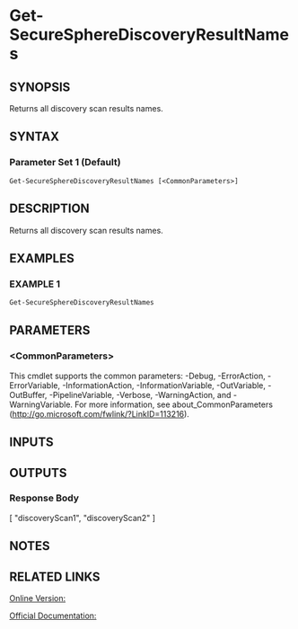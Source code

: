 ﻿# Get-SecureSphereDiscoveryResultNames

## SYNOPSIS
Returns all discovery scan results names.

## SYNTAX

### Parameter Set 1 (Default)
```
Get-SecureSphereDiscoveryResultNames [<CommonParameters>]
```

## DESCRIPTION
Returns all discovery scan results names.

## EXAMPLES

### EXAMPLE 1

```powershell
Get-SecureSphereDiscoveryResultNames
```

## PARAMETERS

### \<CommonParameters\>
This cmdlet supports the common parameters: -Debug, -ErrorAction, -ErrorVariable, -InformationAction, -InformationVariable, -OutVariable, -OutBuffer, -PipelineVariable, -Verbose, -WarningAction, and -WarningVariable. For more information, see about_CommonParameters (http://go.microsoft.com/fwlink/?LinkID=113216).

## INPUTS

## OUTPUTS

### Response Body
[
"discoveryScan1",
"discoveryScan2"
]

## NOTES

## RELATED LINKS

[Online Version:](https://github.com/akshinmustafayev/Documentation/MD)

[Official Documentation:](https://docs.imperva.com/bundle/v13.6-api-reference-guide/page/77726.htm)



